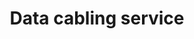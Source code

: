 ---
title: "Data cabling service"
alt: "Installing reliable data cabling for high-speed internet and network connections"
description: "Installing reliable data cabling for high-speed internet and network connections"
category: "network-engineer"
subcategory: "data-cabling"
image: "/tradespeople/network-engineer/data-cabling.png"
ogImage: "/tradespeople/network-engineer/data-cabling.png"
colour: "blue"
pathtxt: "Data cabling"
published: true
---